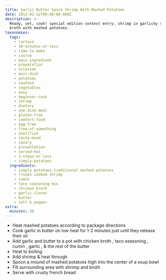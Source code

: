 ```yaml
---
title: Garlic Butter Spice Shrimp With Mashed Potatoes
date: 2012-02-22T00:00:00.000Z
description: >-
  Ready, set, cook! special edition contest entry. shrimp in garlicky spiced
  broth with mashed potatoes.
taxonomies:
  tags:
    - lactose
    - 30-minutes-or-less
    - time-to-make
    - course
    - main-ingredient
    - preparation
    - occasion
    - main-dish
    - potatoes
    - seafood
    - vegetables
    - easy
    - beginner-cook
    - shrimp
    - dietary
    - one-dish-meal
    - gluten-free
    - comfort-food
    - egg-free
    - free-of-something
    - shellfish
    - taste-mood
    - savory
    - presentation
    - served-hot
    - 3-steps-or-less
    - simply-potatoes
  ingredients:
    - simply potatoes traditional mashed potatoes
    - frozen cooked shrimp
    - cumin
    - taco seasoning mix
    - chicken broth
    - garlic cloves
    - butter
    - salt & pepper
extra:
  minutes: 30
---
```

 - Heat mashed potatoes according to package directions
 - Cook garlic in butter on low heat for 1-2 minutes just until they release their oil
 - Add garlic and butter to a pot with chicken broth , taco seasoning , cumin , garlic , & the rest of the butter
 - Heat to boiling
 - Add shrimp & heat through
 - Spoon a mound of mashed potatoes high into the center of a soup bowl
 - Fill surrounding area with shrimp and broth
 - Serve with crusty french bread
